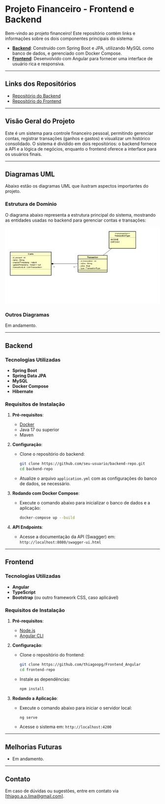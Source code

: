 # Projeto Financeiro - Frontend e Backend

Bem-vindo ao projeto financeiro! Este repositório contém links e informações sobre os dois componentes principais do sistema:

- **[Backend](#backend)**: Construído com Spring Boot e JPA, utilizando MySQL como banco de dados, e gerenciado com Docker Compose.
- **[Frontend](#frontend)**: Desenvolvido com Angular para fornecer uma interface de usuário rica e responsiva.

---

## Links dos Repositórios

- [Repositório do Backend](https://github.com/thiagoopg/Backend_Spring_JPA)
- [Repositório do Frontend](https://github.com/thiagoopg/Frontend_Angular)

---

## Visão Geral do Projeto

Este é um sistema para controle financeiro pessoal, permitindo gerenciar contas, registrar transações (ganhos e gastos) e visualizar um histórico consolidado. O sistema é dividido em dois repositórios: o backend fornece a API e a lógica de negócios, enquanto o frontend oferece a interface para os usuários finais.

---

## Diagramas UML

Abaixo estão os diagramas UML que ilustram aspectos importantes do projeto.

### Estrutura de Domínio

O diagrama abaixo representa a estrutura principal do sistema, mostrando as entidades usadas no backend para gerenciar contas e transações:

![Diagrama UML](./diagramas/estruturaBanco.png)

### Outros Diagramas

Em andamento.

---

## Backend

### Tecnologias Utilizadas

- **Spring Boot**
- **Spring Data JPA**
- **MySQL**
- **Docker Compose**
- **Hibernate**

### Requisitos de Instalação

1. **Pré-requisitos**:
   - [Docker](https://www.docker.com/)
   - Java 17 ou superior
   - Maven
2. **Configuração**:
   - Clone o repositório do backend:  
     ```bash
     git clone https://github.com/seu-usuario/backend-repo.git
     cd backend-repo
     ```
   - Atualize o arquivo `application.yml` com as configurações do banco de dados, se necessário.

3. **Rodando com Docker Compose**:
   - Execute o comando abaixo para inicializar o banco de dados e a aplicação:
     ```bash
     docker-compose up --build
     ```

4. **API Endpoints**:
   - Acesse a documentação da API (Swagger) em: `http://localhost:8080/swagger-ui.html`

---

## Frontend

### Tecnologias Utilizadas

- **Angular**
- **TypeScript**
- **Bootstrap** (ou outro framework CSS, caso aplicável)

### Requisitos de Instalação

1. **Pré-requisitos**:
   - [Node.js](https://nodejs.org/)
   - [Angular CLI](https://angular.io/cli)

2. **Configuração**:
   - Clone o repositório do frontend:  
     ```bash
     git clone https://github.com/thiagoopg/Frontend_Angular
     cd frontend-repo
     ```
   - Instale as dependências:
     ```bash
     npm install
     ```

3. **Rodando a Aplicação**:
   - Execute o comando abaixo para iniciar o servidor local:
     ```bash
     ng serve
     ```
   - Acesse o sistema em: `http://localhost:4200`
---

## Melhorias Futuras

- Em andamento.
---

## Contato

Em caso de dúvidas ou sugestões, entre em contato via [thiago.a.o.lima@gmail.com].
